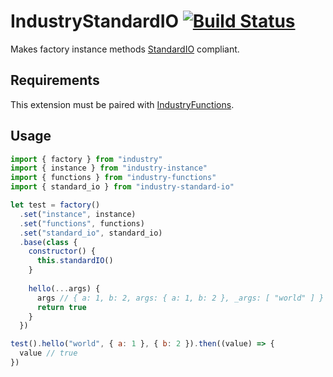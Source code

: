 # IndustryStandardIO [![Build Status](https://travis-ci.org/invrs/industry-standard-io.svg?branch=master)](https://travis-ci.org/invrs/industry-standard-io)

Makes factory instance methods [StandardIO](https://github.com/invrs/standard-io) compliant.

## Requirements

This extension must be paired with [IndustryFunctions](https://github.com/invrs/industry-functions).

## Usage

```js
import { factory } from "industry"
import { instance } from "industry-instance"
import { functions } from "industry-functions"
import { standard_io } from "industry-standard-io"

let test = factory()
  .set("instance", instance)
  .set("functions", functions)
  .set("standard_io", standard_io)
  .base(class {
    constructor() {
      this.standardIO()
    }
    
    hello(...args) {
      args // { a: 1, b: 2, args: { a: 1, b: 2 }, _args: [ "world" ] }
      return true
    }
  })

test().hello("world", { a: 1 }, { b: 2 }).then((value) => {
  value // true
})
```
